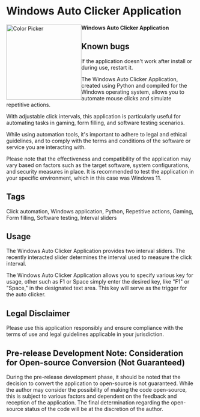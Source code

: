 # Windows Auto Clicker Application

<img style="float:left;" src="https://github.com/Jaen883/Auto-Clicker-Application/assets/127696786/389e3c7c-f59f-4176-aaf9-a3f519a5e516" alt="Color Picker" width="200">

**Windows Auto Clicker Application**

## Known bugs
If the application doesn't work after install or during use, restart it.

The Windows Auto Clicker Application, created using Python and compiled for the Windows operating system, allows you to automate mouse clicks and simulate repetitive actions.

With adjustable click intervals, this application is particularly useful for automating tasks in gaming, form filling, and software testing scenarios.

While using automation tools, it's important to adhere to legal and ethical guidelines, and to comply with the terms and conditions of the software or service you are interacting with.

Please note that the effectiveness and compatibility of the application may vary based on factors such as the target software, system configurations, and security measures in place. It is recommended to test the application in your specific environment, which in this case was Windows 11.

## Tags
Click automation, Windows application, Python, Repetitive actions, Gaming, Form filling, Software testing, Interval sliders

## Usage
The Windows Auto Clicker Application provides two interval sliders. The recently interacted slider determines the interval used to measure the click interval.

The Windows Auto Clicker Application allows you to specify various key for usage, other such as F1 or Space simply enter the desired key, like "F1" or "Space," in the designated text area. This key will serve as the trigger for the auto clicker.

## Legal Disclaimer
Please use this application responsibly and ensure compliance with the terms of use and legal guidelines applicable in your jurisdiction.

## Pre-release Development Note: Consideration for Open-source Conversion (Not Guaranteed)
During the pre-release development phase, it should be noted that the decision to convert the application to open-source is not guaranteed. While the author may consider the possibility of making the code open-source, this is subject to various factors and dependent on the feedback and reception of the application. The final determination regarding the open-source status of the code will be at the discretion of the author.
